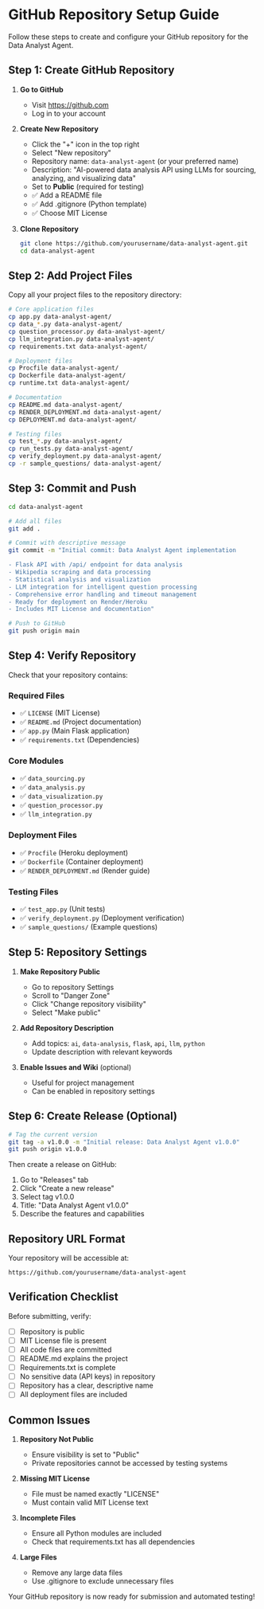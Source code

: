 # GitHub Repository Setup Guide

Follow these steps to create and configure your GitHub repository for the Data Analyst Agent.

## Step 1: Create GitHub Repository

1. **Go to GitHub**
   - Visit https://github.com
   - Log in to your account

2. **Create New Repository**
   - Click the "+" icon in the top right
   - Select "New repository"
   - Repository name: `data-analyst-agent` (or your preferred name)
   - Description: "AI-powered data analysis API using LLMs for sourcing, analyzing, and visualizing data"
   - Set to **Public** (required for testing)
   - ✅ Add a README file
   - ✅ Add .gitignore (Python template)
   - ✅ Choose MIT License

3. **Clone Repository**
   ```bash
   git clone https://github.com/yourusername/data-analyst-agent.git
   cd data-analyst-agent
   ```

## Step 2: Add Project Files

Copy all your project files to the repository directory:

```bash
# Core application files
cp app.py data-analyst-agent/
cp data_*.py data-analyst-agent/
cp question_processor.py data-analyst-agent/
cp llm_integration.py data-analyst-agent/
cp requirements.txt data-analyst-agent/

# Deployment files
cp Procfile data-analyst-agent/
cp Dockerfile data-analyst-agent/
cp runtime.txt data-analyst-agent/

# Documentation
cp README.md data-analyst-agent/
cp RENDER_DEPLOYMENT.md data-analyst-agent/
cp DEPLOYMENT.md data-analyst-agent/

# Testing files
cp test_*.py data-analyst-agent/
cp run_tests.py data-analyst-agent/
cp verify_deployment.py data-analyst-agent/
cp -r sample_questions/ data-analyst-agent/
```

## Step 3: Commit and Push

```bash
cd data-analyst-agent

# Add all files
git add .

# Commit with descriptive message
git commit -m "Initial commit: Data Analyst Agent implementation

- Flask API with /api/ endpoint for data analysis
- Wikipedia scraping and data processing
- Statistical analysis and visualization
- LLM integration for intelligent question processing
- Comprehensive error handling and timeout management
- Ready for deployment on Render/Heroku
- Includes MIT License and documentation"

# Push to GitHub
git push origin main
```

## Step 4: Verify Repository

Check that your repository contains:

### Required Files
- ✅ `LICENSE` (MIT License)
- ✅ `README.md` (Project documentation)
- ✅ `app.py` (Main Flask application)
- ✅ `requirements.txt` (Dependencies)

### Core Modules
- ✅ `data_sourcing.py`
- ✅ `data_analysis.py`
- ✅ `data_visualization.py`
- ✅ `question_processor.py`
- ✅ `llm_integration.py`

### Deployment Files
- ✅ `Procfile` (Heroku deployment)
- ✅ `Dockerfile` (Container deployment)
- ✅ `RENDER_DEPLOYMENT.md` (Render guide)

### Testing Files
- ✅ `test_app.py` (Unit tests)
- ✅ `verify_deployment.py` (Deployment verification)
- ✅ `sample_questions/` (Example questions)

## Step 5: Repository Settings

1. **Make Repository Public**
   - Go to repository Settings
   - Scroll to "Danger Zone"
   - Click "Change repository visibility"
   - Select "Make public"

2. **Add Repository Description**
   - Add topics: `ai`, `data-analysis`, `flask`, `api`, `llm`, `python`
   - Update description with relevant keywords

3. **Enable Issues and Wiki** (optional)
   - Useful for project management
   - Can be enabled in repository settings

## Step 6: Create Release (Optional)

```bash
# Tag the current version
git tag -a v1.0.0 -m "Initial release: Data Analyst Agent v1.0.0"
git push origin v1.0.0
```

Then create a release on GitHub:
1. Go to "Releases" tab
2. Click "Create a new release"
3. Select tag v1.0.0
4. Title: "Data Analyst Agent v1.0.0"
5. Describe the features and capabilities

## Repository URL Format

Your repository will be accessible at:
```
https://github.com/yourusername/data-analyst-agent
```

## Verification Checklist

Before submitting, verify:

- [ ] Repository is public
- [ ] MIT License file is present
- [ ] All code files are committed
- [ ] README.md explains the project
- [ ] Requirements.txt is complete
- [ ] No sensitive data (API keys) in repository
- [ ] Repository has a clear, descriptive name
- [ ] All deployment files are included

## Common Issues

1. **Repository Not Public**
   - Ensure visibility is set to "Public"
   - Private repositories cannot be accessed by testing systems

2. **Missing MIT License**
   - File must be named exactly "LICENSE"
   - Must contain valid MIT License text

3. **Incomplete Files**
   - Ensure all Python modules are included
   - Check that requirements.txt has all dependencies

4. **Large Files**
   - Remove any large data files
   - Use .gitignore to exclude unnecessary files

Your GitHub repository is now ready for submission and automated testing!
